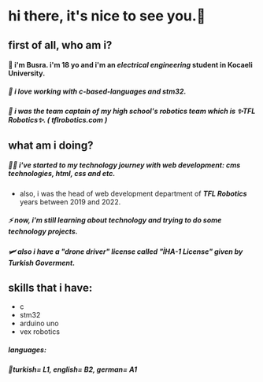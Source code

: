 # hi there, it's nice to see you.👋
## first of all, who am i?

#### 🌱 i'm Busra. i'm 18 yo and i'm an <b><i>electrical engineering</b> </i> student in Kocaeli University.
##### 🥵 i love working with <b><i>c-based-languages</i></b> and <b><i>stm32</i></b>. 
##### 💜 i was the team captain of my high school's robotics team which is ✨TFL Robotics✨. ( tflrobotics.com )

## what am i doing?

##### 👩‍💻 i've started to <i>my technology journey</i> with web development: cms technologies, html, css and etc.
- also, i was the head of web development department of <b><i>TFL Robotics</i></b> years between 2019 and 2022.
##### ⚡ now, i'm still learning about technology and trying to do some technology projects.
##### 🛩️ also i have a "drone driver" license called "İHA-1 License" given by Turkish Goverment.

## skills that i have:
- c
- stm32 
- arduino uno
- vex robotics 

#####  languages:
#####  👾turkish= L1, english= B2, german= A1
